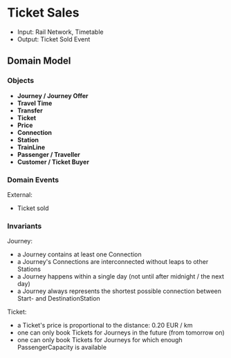 # Ticket Sales

* Input: Rail Network, Timetable
* Output: Ticket Sold Event

## Domain Model

### Objects

* **Journey / Journey Offer**
* **Travel Time**
* **Transfer**
* **Ticket**
* **Price**
* **Connection**
* **Station**
* **TrainLine**
* **Passenger / Traveller**
* **Customer / Ticket Buyer**

### Domain Events

External:

* Ticket sold

### Invariants

Journey:

* a Journey contains at least one Connection
* a Journey's Connections are interconnected without leaps to other Stations
* a Journey happens within a single day (not until after midnight / the next day)
* a Journey always represents the shortest possible connection between Start- and DestinationStation

Ticket:

* a Ticket's price is proportional to the distance: 0.20 EUR / km
* one can only book Tickets for Journeys in the future (from tomorrow on)
* one can only book Tickets for Journeys for which enough PassengerCapacity is available
